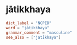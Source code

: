 # jātikkhaya

``` toml
dict_label = "NCPED"
word = "jātikkhaya"
grammar_comment = "masculine"
see_also = ["jatīkhaya"]
```

